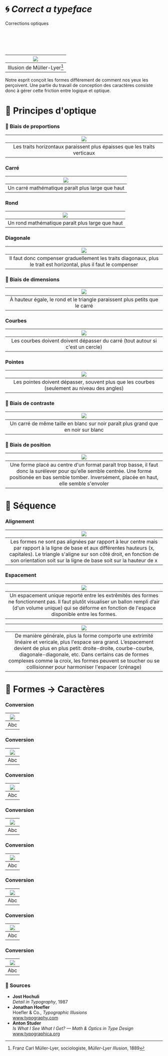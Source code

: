 # 🌀 *Correct a typeface*
  Corrections optiques
# &nbsp;

|![](links/Illusion.gif) |
|:---:|
| Illusion de Müller-Lyer[^1]           |

Notre esprit conçoit les formes différement de comment nos yeux les perçoivent. Une partie du travail de conception des caractères consiste donc à gérer cette friction entre logique et optique.

# 👀 Principes d'optique

### 🚨 Biais de proportions

|![](links/Contraste.gif) |
|:---:|
| Les traits horizontaux paraissent plus épaisses que les traits verticaux           |

### Carré

|![](links/Carre.gif) |
|:---:|
| Un carré mathématique paraît plus large que haut           |

### Rond

|![](links/Rond_format.gif) |
|:---:|
| Un rond mathématique paraît plus large que haut           |

### Diagonale

|![](links/Compositions_lines.gif) |
|:---:|
| Il faut donc compenser graduellement les traits diagonaux, plus le trait est horizontal, plus il faut le compenser           |

### 🚨 Biais de dimensions

|![](links/Taille.gif) |
|:---:|
| À hauteur égale, le rond et le triangle paraissent plus petits que le carré            |

### Courbes

|![](links/Rond.gif) |
|:---:|
| Les courbes doivent doivent dépasser du carré (tout autour si c'est un cercle)        |

### Pointes

|![](links/Triangle.gif) |
|:---:|
| Les pointes doivent dépasser, souvent plus que les courbes (seulement au niveau des angles)           |

### 🚨 Biais de contraste

|![](links/Compositions_negatif.gif) |
|:---:|
| Un carré de même taille en blanc sur noir paraît plus grand que en noir sur blanc           |

### 🚨 Biais de position

|![](links/Rond_position.gif) |
|:---:|
| Une forme placé au centre d'un format paraît trop basse, il faut donc la surélever pour qu'elle semble centrée. Une forme positionée en bas semble tomber. Inversément, placée en haut, elle semble s'envoler           |

# 🚃 Séquence

### Alignement

|![](links/Compositions_alignement.gif) |
|:---:|
| Les formes ne sont pas alignées par rapport à leur centre mais par rapport à la ligne de base et aux différentes hauteurs (x, capitales). Le triangle s'aligne sur son côté droit, en fonction de son orientation soit sur la ligne de base soit sur la hauteur de x          |

### Espacement

|![](links/Espacement.gif) |
|:---:|
| Un espacement unique reporté entre les extrêmités des formes ne fonctionnent pas. Il faut plutôt visualiser un ballon rempli d’air (d'un volume unique) qui se déforme en fonction de l'espace disponible entre les formes.           |

|![](links/Spacing.gif) |
|:---:|
| De manière générale, plus la forme comporte une extrimité linéaire et vericale, plus l'espace sera grand. L’espacement devient de plus en plus petit: droite-droite, courbe-courbe, diagonale-diagonale, etc. Dans certains cas de formes complexes comme la croix, les formes peuvent se toucher ou se collisionner pour harmoniser l'espacer (crénage)          |

# 🪩 Formes → Caractères

### Conversion

|![](links/Conversion.gif) |
|:---:|
| Abc           |

### Conversion

|![](links/Letters_1.gif) |
|:---:|
| Abc           |

### Conversion

|![](links/Letters_2.gif) |
|:---:|
| Abc           |

### Conversion

|![](links/Letters_3.gif) |
|:---:|
| Abc           |

### Conversion

|![](links/Letters_4.gif) |
|:---:|
| Abc           |

### Conversion

|![](links/Letters_5.gif) |
|:---:|
| Abc           |

### Conversion

|![](links/Letters_6.gif) |
|:---:|
| Abc           |

### Conversion

|![](links/Letters_7.gif) |
|:---:|
| Abc           |

### 📎 Sources

- **Jost Hochuli**  
  *Detail in Typography*, 1987
- **Jonathan Hoefler**  
  Hoefler & Co., *Typographic Illusions*  
  www.typography.com  
- **Anton Studer**  
  *Is What I See What I Get? — Math & Optics in Type Design*  
  www.typographica.org

[^1]: Franz Carl Müller-Lyer, sociologiste, *Müller-Lyer Illusion*, 1889


